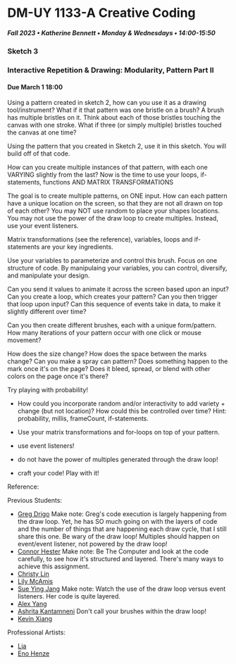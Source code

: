 # DM-UY 1133-A Creative Coding
##### Fall 2023 • Katherine Bennett • Monday & Wednesdays • 14:00-15:50

### Sketch 3

### Interactive Repetition & Drawing: Modularity, Pattern Part II

####  Due March 1 18:00


Using a pattern created in sketch 2, how can you use it as a drawing tool/instrument? What if it that pattern was one bristle on a brush? A brush has multiple bristles on it. Think about each of those bristles touching the canvas with one stroke. What if three (or simply multiple) bristles touched the canvas at one time?

Using the pattern that you created in Sketch 2, use it in this sketch. You will build off of that code. 

How can you create multiple instances of that pattern, with each one VARYING slightly from the last? Now is the time to use your loops, if-statements, functions AND MATRIX TRANSFORMATIONS

The goal is to create multiple patterns, on ONE input. How can each pattern have a unique location on the screen, so that they are not all drawn on top of each other? You may NOT use random to place your shapes locations. You may not use the power of the draw loop to create multiples. Instead, use your event listeners.

Matrix transformations (see the reference), variables, loops and if-statements are your key ingredients.

Use your variables to parameterize and control this brush. Focus on one structure of code. By manipulaing your variables, you can control, diversify, and manipulate your design.

Can you send it values to animate it across the screen based upon an input? Can you create a loop, which creates your pattern? Can you then trigger that loop upon input? Can this sequence of events take in data, to make it slightly different over time? 

Can you then create different brushes, each with a unique form/pattern. How many iterations of your pattern occur with one click or mouse movement?

How does the size change? How does the space between the marks change? Can you make a spray can pattern? Does something happen to the mark once it's on the page? Does it bleed, spread, or blend with other colors on the page once it's there?

Try playing with probability!

 - How could you incorporate random and/or interactivity to add variety + change (but not location)? How could this be controlled over time? Hint: probability, millis, frameCount, if-statements.

 - Use your matrix transformations and for-loops on top of your pattern.

 - use event listeners!

 - do not have the power of multiples generated through the draw loop!

 - craft your code! Play with it!


 Reference:

Previous Students:

- [Greg Drigo](https://openprocessing.org/sketch/977389) Make note: Greg's code execution is largely happening from the draw loop. Yet, he has SO much going on with the layers of code and the number of things that are happening each draw cycle, that I still share this one. Be wary of the draw loop! Multiples should happen on event/event listener, not powered by the draw loop!
- [Connor Hester](https://openprocessing.org/sketch/977329) Make note: Be The Computer and look at the code carefully, to see how it's structured and layered. There's many ways to achieve this assignment.
- [Christy Lin](https://openprocessing.org/sketch/1695812)
- [Lily McAmis](https://openprocessing.org/sketch/1697796)
- [Sue Ying Jang](https://openprocessing.org/sketch/1697860) Make note: Watch the use of the draw loop versus event listeners. Her code is quite layered.
- [Alex Yang](https://openprocessing.org/sketch/977121)
- [Ashrita Kantamneni](https://openprocessing.org/sketch/1700175) Don't call your brushes within the draw loop!
- [Kevin Xiang](https://openprocessing.org/sketch/976791)

Professional Artists:
 - [Lia](http://www.liaworks.com/category/theprojects/)
 - [Eno Henze](http://enohenze.de/)